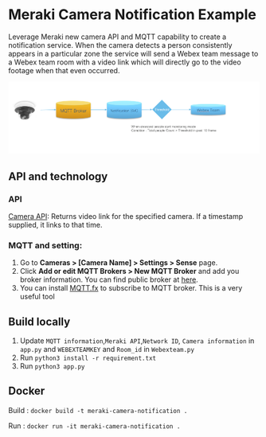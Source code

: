 # Meraki Camera Notification Example

Leverage Meraki new camera API and MQTT capability to create a notification service. When the camera detects a person consistently appears in a particular zone the service will send a Webex team message to a Webex team room with a video link which will directly go to the video footage when that even occurred.

![](/docs/digram.png)


## API and technology

### API

[Camera API](https://n262.meraki.com/CiscoStore-switc/n/XSQlFbOc/manage/support/api_docs#returns-video-link-for-the-specified-camera): Returns video link for the specified camera. If a timestamp supplied, it links to that time.

### MQTT and setting:

1. Go to **Cameras > [Camera Name] > Settings > Sense** page.
2. Click **Add or edit MQTT Brokers > New MQTT Broker** and add you broker information. You can find public broker at [here](https://github.com/mqtt/mqtt.github.io/wiki/public_brokers).
3. You can install [MQTT.fx](https://mqttfx.jensd.de/) to subscribe to MQTT broker. This is a very useful tool



## Build locally
1. Update `MQTT information`,`Meraki API`,`Network ID`, `Camera information` in `app.py` and `WEBEXTEAMKEY` and `Room_id` in `Webexteam.py`
2. Run `python3 install -r requirement.txt`
3. Run `python3 app.py`


## Docker

Build : `docker build -t meraki-camera-notification .`

Run : `docker run -it meraki-camera-notification .`
